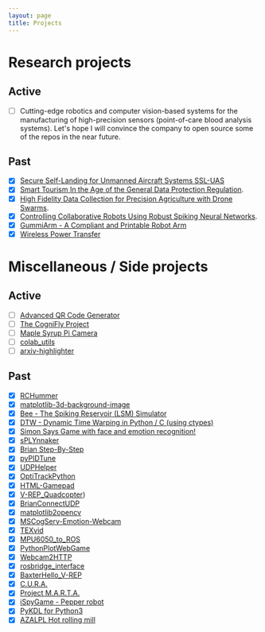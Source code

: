 ```yaml
---
layout: page
title: Projects
---
```


# Research projects
## Active
- [ ] Cutting-edge robotics and computer vision-based systems for the manufacturing of high-precision sensors (point-of-care blood analysis systems). Let's hope I will convince the company to open source some of the repos in the near future. 
## Past
- [X] [Secure Self-Landing for Unmanned Aircraft Systems SSL-UAS]({{site.url}}/projects/nrc_poly2022)
- [x] [Smart Tourism In the Age of the General Data Protection Regulation]({{site.url}}/projects/msca_uoe2021).
- [x] [High Fidelity Data Collection for Precision Agriculture with Drone Swarms]({{site.url}}/projects/razambuja_ivado2019).
- [x] [Controlling Collaborative Robots Using Robust Spiking Neural Networks]({{site.url}}/projects/collabspike2017).
- [x] [GummiArm - A Compliant and Printable Robot Arm]({{site.url}}/projects/gummiarm)
- [x] [Wireless Power Transfer]({{site.url}}/projects/wirelesspower)

# Miscellaneous / Side projects
## Active
- [ ] [Advanced QR Code Generator](https://ricardodeazambuja.com/qrcodegenerator/)
- [ ] [The CogniFly Project](https://thecognifly.github.io/)
- [ ] [Maple Syrup Pi Camera](https://github.com/ricardodeazambuja/Maple-Syrup-Pi-Camera)
- [ ] [colab_utils](https://github.com/ricardodeazambuja/colab_utils)
- [ ] [arxiv-highlighter](https://github.com/ricardodeazambuja/arxiv-highlighter)

## Past
- [x] [RCHummer](https://github.com/ricardodeazambuja/RCHummer)
- [x] [matplotlib-3d-background-image](https://github.com/ricardodeazambuja/matplotlib-3d-background-image)
- [x] [Bee - The Spiking Reservoir (LSM) Simulator](https://github.com/ricardodeazambuja/Bee)
- [x] [DTW - Dynamic Time Warping in Python / C (using ctypes)](https://github.com/ricardodeazambuja/DTW)
- [x] [Simon Says Game with face and emotion recognition!](https://github.com/ricardodeazambuja/Simon-Says-Game---Emotions-API)
- [x] [sPLYnnaker](https://github.com/ricardodeazambuja/sPLYnnaker)
- [x] [Brian Step-By-Step](https://github.com/ricardodeazambuja/BrianStep-By-Step)
- [x] [pyPIDTune](https://github.com/ricardodeazambuja/pyPIDTune)
- [x] [UDPHelper](https://github.com/ricardodeazambuja/UDPHelper)
- [x] [OptiTrackPython](https://github.com/ricardodeazambuja/OptiTrackPython)
- [x] [HTML-Gamepad](https://github.com/ricardodeazambuja/HTML-Gamepad)
- [x] [V-REP_Quadcopter](https://github.com/ricardodeazambuja/V-REP_Quadcopter))
- [x] [BrianConnectUDP](https://github.com/ricardodeazambuja/BrianConnectUDP)
- [x] [matplotlib2opencv](https://github.com/ricardodeazambuja/matplotlib2opencv)
- [x] [MSCogServ-Emotion-Webcam](https://github.com/ricardodeazambuja/MSCogServ-Emotion-Webcam)
- [x] [TEXvid](https://github.com/ricardodeazambuja/TEXvid)
- [x] [MPU6050_to_ROS](https://github.com/ricardodeazambuja/MPU6050_to_ROS)
- [x] [PythonPlotWebGame](https://github.com/ricardodeazambuja/PythonPlotWebGame)
- [x] [Webcam2HTTP](https://github.com/ricardodeazambuja/Webcam2HTTP)
- [x] [rosbridge_interface](https://github.com/ricardodeazambuja/rosbridge_interface)
- [x] [BaxterHello_V-REP](https://github.com/ricardodeazambuja/BaxterHello_V-REP)
- [x] [C.U.R.A.](https://github.com/ricardodeazambuja/cura)
- [x] [Project M.A.R.T.A.](https://github.com/ricardodeazambuja/NAO_hackathon2017/tree/master/Project%20M.A.R.T.A.%20Team)
- [x] [iSpyGame - Pepper robot](https://github.com/ricardodeazambuja/pepper-demo2017)
- [x] [PyKDL for Python3](https://github.com/ricardodeazambuja/orocos_kinematics_dynamics/blob/master/python_orocos_kdl/Compiling%20PyKDL%20for%20Python3.ipynb)
- [x] [AZALPL Hot rolling mill](https://www.youtube.com/watch?v=UOWg353JbDk)